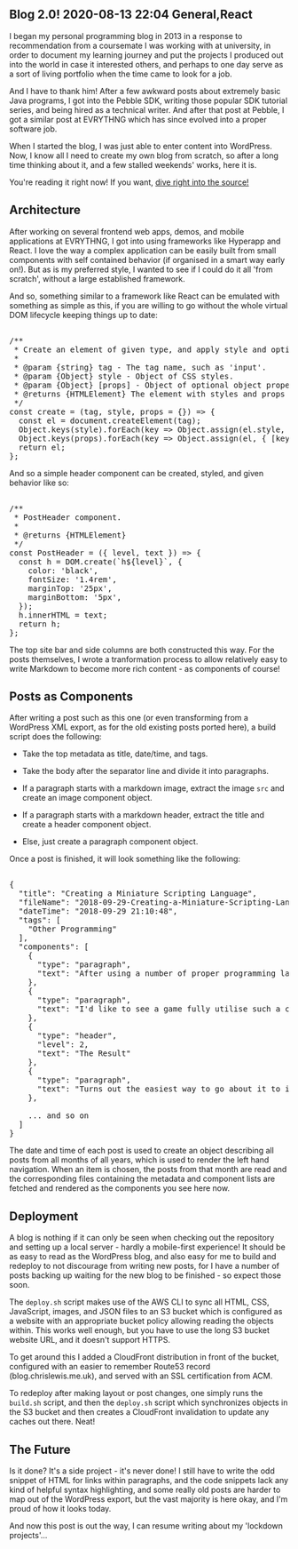 Blog 2.0!
2020-08-13 22:04
General,React
---

I began my personal programming blog in 2013 in a response to recommendation
from a coursemate I was working with at university, in order to document my
learning journey and put the projects I produced out into the world in case it
interested others, and perhaps to one day serve as a sort of living portfolio
when the time came to look for a job.

And I have to thank him! After a few awkward posts about extremely basic Java
programs, I got into the Pebble SDK, writing those popular SDK tutorial series,
and being hired as a technical writer. And after that post at Pebble, I got a
similar post at EVRYTHNG which has since evolved into a proper software job.

When I started the blog, I was just able to enter content into WordPress. Now,
I know all I need to create my own blog from scratch, so after a long time
thinking about it, and a few stalled weekends' works, here it is.

You're reading it right now! If you want,
[dive right into the source!](https://github.com/C-D-Lewis/blog)

## Architecture

After working on several frontend web apps, demos, and mobile applications at
EVRYTHNG, I got into using frameworks like Hyperapp and React. I love the way
a complex application can be easily built from small components with self
contained behavior (if organised in a smart way early on!). But as is my
preferred style, I wanted to see if I could do it all 'from scratch', without
a large established framework.

And so, something similar to a framework like React can be emulated with
something as simple as this, if you are willing to go without the whole virtual
DOM lifecycle keeping things up to date:

<pre><div class="code-block">
/**
 * Create an element of given type, and apply style and optional properties.
 *
 * @param {string} tag - The tag name, such as 'input'.
 * @param {Object} style - Object of CSS styles.
 * @param {Object} [props] - Object of optional object properties.
 * @returns {HTMLElement} The element with styles and props applied.
 */
const create = (tag, style, props = {}) => {
  const el = document.createElement(tag);
  Object.keys(style).forEach(key => Object.assign(el.style, { [key]: style[key] }));
  Object.keys(props).forEach(key => Object.assign(el, { [key]: props[key] }));
  return el;
};
</div></pre>

And so a simple header component can be created, styled, and given behavior like
so:

<pre><div class="code-block">
/**
 * PostHeader component.
 *
 * @returns {HTMLElement}
 */
const PostHeader = ({ level, text }) => {
  const h = DOM.create(`h${level}`, {
    color: 'black',
    fontSize: '1.4rem',
    marginTop: '25px',
    marginBottom: '5px',
  });
  h.innerHTML = text;
  return h;
};
</div></pre>

The top site bar and side columns are both constructed this way. For the posts
themselves, I wrote a tranformation process to allow relatively easy to write
Markdown to become more rich content - as components of course!

## Posts as Components

After writing a post such as this one (or even transforming from a WordPress
XML export, as for the old existing posts ported here), a build script does the
following:

- Take the top metadata as title, date/time, and tags.

- Take the body after the separator line and divide it into paragraphs.

- If a paragraph starts with a markdown image, extract the image <code>src</code> and create an image component object.

- If a paragraph starts with a markdown header, extract the title and create a header component object.

- Else, just create a paragraph component object.

Once a post is finished, it will look something like the following:

<pre><div class="code-block">
{
  "title": "Creating a Miniature Scripting Language",
  "fileName": "2018-09-29-Creating-a-Miniature-Scripting-Language.md",
  "dateTime": "2018-09-29 21:10:48",
  "tags": [
    "Other Programming"
  ],
  "components": [
    {
      "type": "paragraph",
      "text": "After using a number of proper programming languages for various projects..."
    },
    {
      "type": "paragraph",
      "text": "I'd like to see a game fully utilise such a concept one day, but..."
    },
    {
      "type": "header",
      "level": 2,
      "text": "The Result"
    },
    {
      "type": "paragraph",
      "text": "Turns out the easiest way to go about it to is to use an existing language..."
    },

    ... and so on
  ]
}
</div></pre>

The date and time of each post is used to create an object describing all posts
from all months of all years, which is used to render the left hand navigation.
When an item is chosen, the posts from that month are read and the corresponding
files containing the metadata and component lists are fetched and rendered as
the components you see here now.

## Deployment

A blog is nothing if it can only be seen when checking out the repository and
setting up a local server - hardly a mobile-first experience! It should be as
easy to read as the WordPress blog, and also easy for me to build and redeploy
to not discourage from writing new posts, for I have a number of posts backing
up waiting for the new blog to be finished - so expect those soon.

The <code>deploy.sh</code> script makes use of the AWS CLI to sync all HTML,
CSS, JavaScript, images, and JSON files to an S3 bucket which is configured as a
website with an appropriate bucket policy allowing reading the objects within.
This works well enough, but you have to use the long S3 bucket website URL, and
it doesn't support HTTPS.

To get around this I added a CloudFront distribution in front of the bucket,
configured with an easier to remember Route53 record (blog.chrislewis.me.uk),
and served with an SSL certification from ACM.

To redeploy after making layout or post changes, one simply runs the
<code>build.sh</code> script, and then the <code>deploy.sh</code> script which
synchronizes objects in the S3 bucket and then creates a CloudFront invalidation
to update any caches out there. Neat!

## The Future

Is it done? It's a side project - it's never done! I still have to write the odd
snippet of HTML for links within paragraphs, and the code snippets lack any kind
of helpful syntax highlighting, and some really old posts are harder to map out
of the WordPress export, but the vast majority is here okay, and I'm proud of
how it looks today.

And now this post is out the way, I can resume writing about my
'lockdown projects'...
